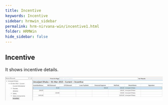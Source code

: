 ```yaml
---
title: Incentive
keywords: Incentive
sidebar: hrmwin_sidebar
permalink: hrm-nirvana-win/incentive1.html
folder: HRMWin   
hide_sidebar: false
---
```


## Incentive


It shows incentive details.


![](/images/incentive1.jpg)
